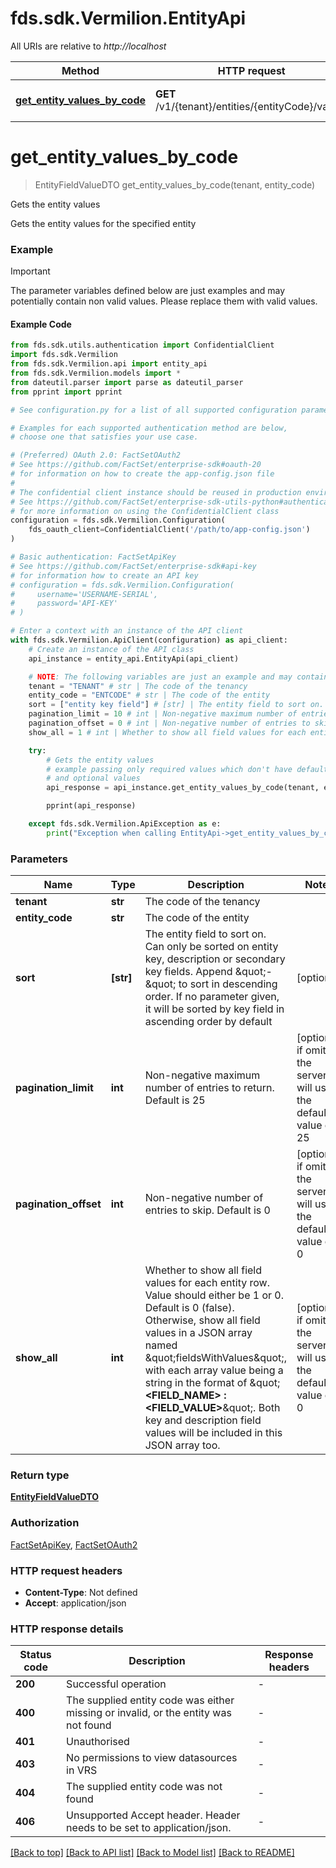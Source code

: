 # fds.sdk.Vermilion.EntityApi

All URIs are relative to *http://localhost*

Method | HTTP request | Description
------------- | ------------- | -------------
[**get_entity_values_by_code**](EntityApi.md#get_entity_values_by_code) | **GET** /v1/{tenant}/entities/{entityCode}/values | Gets the entity values



# **get_entity_values_by_code**
> EntityFieldValueDTO get_entity_values_by_code(tenant, entity_code)

Gets the entity values

Gets the entity values for the specified entity

### Example

> [!IMPORTANT]
> The parameter variables defined below are just examples and may potentially contain non valid values. Please replace them with valid values.

#### Example Code

```python
from fds.sdk.utils.authentication import ConfidentialClient
import fds.sdk.Vermilion
from fds.sdk.Vermilion.api import entity_api
from fds.sdk.Vermilion.models import *
from dateutil.parser import parse as dateutil_parser
from pprint import pprint

# See configuration.py for a list of all supported configuration parameters.

# Examples for each supported authentication method are below,
# choose one that satisfies your use case.

# (Preferred) OAuth 2.0: FactSetOAuth2
# See https://github.com/FactSet/enterprise-sdk#oauth-20
# for information on how to create the app-config.json file
#
# The confidential client instance should be reused in production environments.
# See https://github.com/FactSet/enterprise-sdk-utils-python#authentication
# for more information on using the ConfidentialClient class
configuration = fds.sdk.Vermilion.Configuration(
    fds_oauth_client=ConfidentialClient('/path/to/app-config.json')
)

# Basic authentication: FactSetApiKey
# See https://github.com/FactSet/enterprise-sdk#api-key
# for information how to create an API key
# configuration = fds.sdk.Vermilion.Configuration(
#     username='USERNAME-SERIAL',
#     password='API-KEY'
# )

# Enter a context with an instance of the API client
with fds.sdk.Vermilion.ApiClient(configuration) as api_client:
    # Create an instance of the API class
    api_instance = entity_api.EntityApi(api_client)

    # NOTE: The following variables are just an example and may contain invalid values. Please, replace these with valid values.
    tenant = "TENANT" # str | The code of the tenancy
    entity_code = "ENTCODE" # str | The code of the entity
    sort = ["entity key field"] # [str] | The entity field to sort on. Can only be sorted on entity key, description or secondary key fields. Append \"-\" to sort in descending order. If no parameter given, it will be sorted by key field in ascending order by default (optional)
    pagination_limit = 10 # int | Non-negative maximum number of entries to return. Default is 25 (optional) if omitted the server will use the default value of 25
    pagination_offset = 0 # int | Non-negative number of entries to skip. Default is 0 (optional) if omitted the server will use the default value of 0
    show_all = 1 # int | Whether to show all field values for each entity row. Value should either be 1 or 0. Default is 0 (false). Otherwise, show all field values in a JSON array named \"fieldsWithValues\", with each array value being a string in the format of \"**<FIELD_NAME> : <FIELD_VALUE>**\". Both key and description field values will be included in this JSON array too. (optional) if omitted the server will use the default value of 0

    try:
        # Gets the entity values
        # example passing only required values which don't have defaults set
        # and optional values
        api_response = api_instance.get_entity_values_by_code(tenant, entity_code, sort=sort, pagination_limit=pagination_limit, pagination_offset=pagination_offset, show_all=show_all)

        pprint(api_response)

    except fds.sdk.Vermilion.ApiException as e:
        print("Exception when calling EntityApi->get_entity_values_by_code: %s\n" % e)
```


### Parameters

Name | Type | Description  | Notes
------------- | ------------- | ------------- | -------------
 **tenant** | **str**| The code of the tenancy |
 **entity_code** | **str**| The code of the entity |
 **sort** | **[str]**| The entity field to sort on. Can only be sorted on entity key, description or secondary key fields. Append \&quot;-\&quot; to sort in descending order. If no parameter given, it will be sorted by key field in ascending order by default | [optional]
 **pagination_limit** | **int**| Non-negative maximum number of entries to return. Default is 25 | [optional] if omitted the server will use the default value of 25
 **pagination_offset** | **int**| Non-negative number of entries to skip. Default is 0 | [optional] if omitted the server will use the default value of 0
 **show_all** | **int**| Whether to show all field values for each entity row. Value should either be 1 or 0. Default is 0 (false). Otherwise, show all field values in a JSON array named \&quot;fieldsWithValues\&quot;, with each array value being a string in the format of \&quot;**&lt;FIELD_NAME&gt; : &lt;FIELD_VALUE&gt;**\&quot;. Both key and description field values will be included in this JSON array too. | [optional] if omitted the server will use the default value of 0

### Return type

[**EntityFieldValueDTO**](EntityFieldValueDTO.md)

### Authorization

[FactSetApiKey](../README.md#FactSetApiKey), [FactSetOAuth2](../README.md#FactSetOAuth2)

### HTTP request headers

 - **Content-Type**: Not defined
 - **Accept**: application/json


### HTTP response details

| Status code | Description | Response headers |
|-------------|-------------|------------------|
**200** | Successful operation |  -  |
**400** | The supplied entity code was either missing or invalid, or the entity was not found |  -  |
**401** | Unauthorised |  -  |
**403** | No permissions to view datasources in VRS |  -  |
**404** | The supplied entity code was not found |  -  |
**406** | Unsupported Accept header. Header needs to be set to application/json. |  -  |

[[Back to top]](#) [[Back to API list]](../README.md#documentation-for-api-endpoints) [[Back to Model list]](../README.md#documentation-for-models) [[Back to README]](../README.md)

